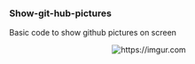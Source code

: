 ### Show-git-hub-pictures

Basic code to show github pictures on screen
<div align="center">
  <img src=https://i.imgur.com/JsYBjP9.png?1 alt=https://imgur.com </img>

